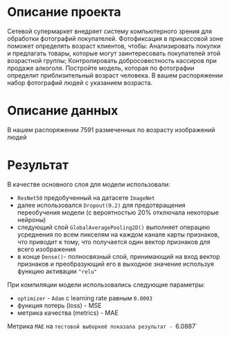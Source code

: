 # Описание проекта

Сетевой супермаркет внедряет систему компьютерного зрения для обработки фотографий покупателей. Фотофиксация в прикассовой зоне поможет определять возраст клиентов, чтобы:
Анализировать покупки и предлагать товары, которые могут заинтересовать покупателей этой возрастной группы;
Контролировать добросовестность кассиров при продаже алкоголя.
Постройте модель, которая по фотографии определит приблизительный возраст человека. В вашем распоряжении набор фотографий людей с указанием возраста.

# Описание данных

В нашем распоряжении 7591 размеченных по возрасту изображений людей  

# Результат 

В качестве основного слоя для модели использовали:
- `ResNet50` предобученный на датасете `ImageNet`
- далее использовался `Dropout(0.2)` для предотвращения переобучения модели (с вероятностью 20% отключала некоторые нейроны)
- следующий слой `GlobalAveragePooling2D()` выполняет операцию усреднения по всем пикселям на каждом канале карты признаков, что приводит к тому, что получается один вектор признаков для всего изображения
- в конце `Dense()`- полносвязный слой, принимающий на вход вектор признаков и преобразующий его в выходное значение используя функцию активации `"relu"`

При компиляции модели использовались следующие параметры:
- `optimizer` - `Adam` с learning rate равным `0.0003`
- функция потерь (loss) - MSE
- метрика качества (metrics) - MAE

Метрика `MAE` на `тестовой выборкеё показала результат - `6.0887`
